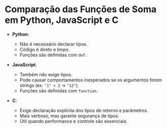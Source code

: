 # Comparação das Funções de Soma em Python, JavaScript e C

- **Python**:
  - Não é necessário declarar tipos.
  - Código é direto e limpo.
  - Funções são definidas com `def`.

- **JavaScript**:
  - Também não exige tipos.
  - Pode causar comportamentos inesperados se os argumentos forem strings (ex: `"1" + 2` → `"12"`).
  - Funções são definidas com `function`.

- **C**:
  - Exige declaração explícita dos tipos de retorno e parâmetros.
  - Mais verboso, mas garante segurança de tipos.
  - Útil quando performance e controle são essenciais.

